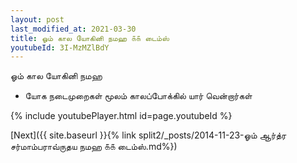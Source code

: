 ```yaml
---
layout: post
last_modified_at: 2021-03-30
title: ஓம் கால யோகினி நமஹ ௧௧ டைம்ஸ்
youtubeId: 3I-MzMZlBdY
---
```

 
 
 ஓம் கால யோகினி நமஹ  
 
 -  யோக நடைமுறைகள் மூலம் காலப்போக்கில் யார் வென்றார்கள் 
 
  
 
  
 
 
 
 
 
 


{% include youtubePlayer.html id=page.youtubeId %}
 
[Next]({{ site.baseurl }}{% link  split2/_posts/2014-11-23-ஓம் ஆர்த்ர சர்மாம்பராவ்ருதய நமஹ ௧௧ டைம்ஸ்.md%})
 
